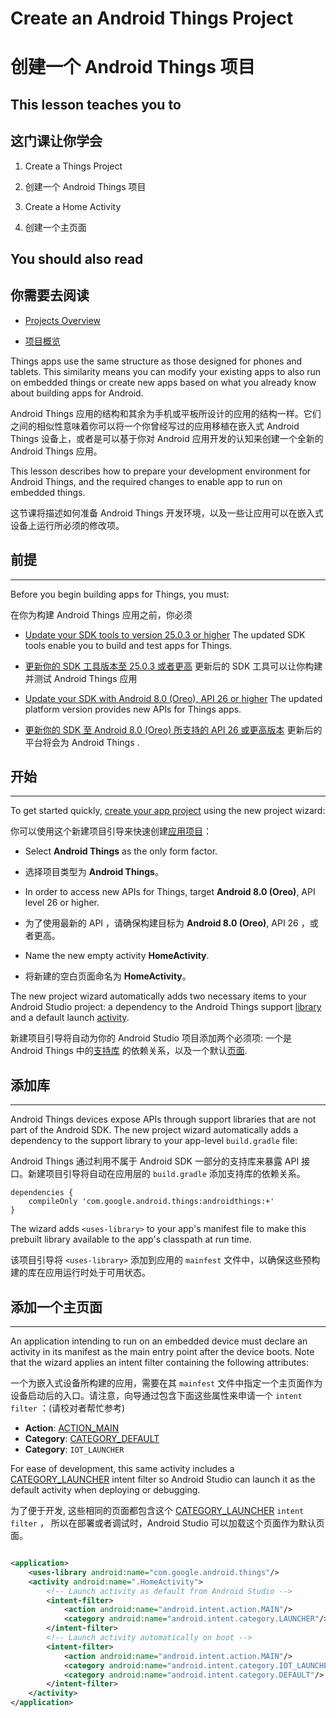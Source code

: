 # Create an Android Things Project

# 创建一个 Android Things 项目

## This lesson teaches you to

## 这门课让你学会

1.  Create a Things Project

1. 创建一个 Android Things 项目

2.  Create a Home Activity

2. 创建一个主页面

## You should also read

## 你需要去阅读

*   [Projects Overview](https://developer.android.google.cn/studio/projects/index.html)

* [项目概览](https://developer.android.google.cn/studio/projects/index.html)


Things apps use the same structure as those designed for phones and tablets. This similarity means you can modify your existing apps to also run on embedded things or create new apps based on what you already know about building apps for Android.

Android Things 应用的结构和其余为手机或平板所设计的应用的结构一样。它们之间的相似性意味着你可以将一个你曾经写过的应用移植在嵌入式 Android Things 设备上，或者是可以基于你对 Android 应用开发的认知来创建一个全新的 Android Things 应用。

This lesson describes how to prepare your development environment for Android Things, and the required changes to enable app to run on embedded things.

这节课将描述如何准备 Android Things 开发环境，以及一些让应用可以在嵌入式设备上运行所必须的修改项。

## 前提

* * *

Before you begin building apps for Things, you must:

在你为构建 Android Things 应用之前，你必须

*   [Update your SDK tools to version 25.0.3 or higher](https://developer.android.google.cn/studio/intro/update.html#sdk-manager) The updated SDK tools enable you to build and test apps for Things.

*   [更新你的 SDK 工具版本至 25.0.3 或者更高](https://developer.android.google.cn/studio/intro/update.html#sdk-manager) 更新后的 SDK 工具可以让你构建并测试 Android Things 应用

*   [Update your SDK with Android 8.0 (Oreo), API 26 or higher](https://developer.android.google.cn/studio/intro/update.html#sdk-manager) The updated platform version provides new APIs for Things apps.

*   [更新你的 SDK 至 Android 8.0 (Oreo) 所支持的 API 26 或更高版本](https://developer.android.google.cn/studio/intro/update.html#sdk-manager) 更新后的平台将会为 Android Things .

## 开始

* * *

To get started quickly, [create your app project](https://developer.android.google.cn/studio/projects/create-project.html) using the new project wizard:

你可以使用这个新建项目引导来快速创建[应用项目](https://developer.android.google.cn/studio/projects/create-project.html)：

*   Select **Android Things** as the only form factor.

* 选择项目类型为 **Android Things**。

*   In order to access new APIs for Things, target **Android 8.0 (Oreo)**, API level 26 or higher.

* 为了使用最新的 API ，请确保构建目标为 **Android 8.0 (Oreo)**, API 26 ，或者更高。

*   Name the new empty activity **HomeActivity**.

* 将新建的空白页面命名为 **HomeActivity**。


The new project wizard automatically adds two necessary items to your Android Studio project: a dependency to the Android Things support [library](#library) and a default launch [activity](#activity).

新建项目引导将自动为你的 Android Studio 项目添加两个必须项: 一个是 Android Things 中的[支持库](#library) 的依赖关系，以及一个默认[页面](#activity).

## 添加库

* * *

Android Things devices expose APIs through support libraries that are not part of the Android SDK. The new project wizard automatically adds a dependency to the support library to your app-level `build.gradle` file:

Android Things 通过利用不属于 Android SDK 一部分的支持库来暴露 API 接口。新建项目引导将自动在应用层的 `build.gradle` 添加支持库的依赖关系。

```
dependencies {
    compileOnly 'com.google.android.things:androidthings:+'    
}
```

The wizard adds `<uses-library>` to your app's manifest file to make this prebuilt library available to the app's classpath at run time.

该项目引导将 `<uses-library>` 添加到应用的 `mainfest` 文件中，以确保这些预构建的库在应用运行时处于可用状态。

## 添加一个主页面

* * *

An application intending to run on an embedded device must declare an activity in its manifest as the main entry point after the device boots. Note that the wizard applies an intent filter containing the following attributes:

一个为嵌入式设备所构建的应用，需要在其 `mainfest` 文件中指定一个主页面作为设备启动后的入口。请注意，向导通过包含下面这些属性来申请一个 `intent filter` ：(请校对者帮忙参考)

*   **Action**: [ACTION_MAIN](https://developer.android.google.cn/reference/android/content/Intent.html#ACTION_MAIN)
*   **Category**: [CATEGORY_DEFAULT](https://developer.android.google.cn/reference/android/content/Intent.html#CATEGORY_DEFAULT)
*   **Category**: `IOT_LAUNCHER`

For ease of development, this same activity includes a [CATEGORY_LAUNCHER](https://developer.android.google.cn/reference/android/content/Intent.html#CATEGORY_LAUNCHER) intent filter so Android Studio can launch it as the default activity when deploying or debugging.

为了便于开发, 这些相同的页面都包含这个 [CATEGORY_LAUNCHER](https://developer.android.google.cn/reference/android/content/Intent.html#CATEGORY_LAUNCHER) `intent filter` ， 所以在部署或者调试时，Android Studio 可以加载这个页面作为默认页面。

~~~xml

<application>    
    <uses-library android:name="com.google.android.things"/>    
    <activity android:name=".HomeActivity">        
        <!-- Launch activity as default from Android Studio -->        
        <intent-filter>            
            <action android:name="android.intent.action.MAIN"/>            
            <category android:name="android.intent.category.LAUNCHER"/>        
        </intent-filter>        
        <!-- Launch activity automatically on boot -->        
        <intent-filter>            
            <action android:name="android.intent.action.MAIN"/>            
            <category android:name="android.intent.category.IOT_LAUNCHER"/>            
            <category android:name="android.intent.category.DEFAULT"/>        
        </intent-filter>    
    </activity>
</application>

~~~

